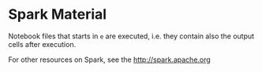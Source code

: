 Spark Material
==============

Notebook files that starts in `e` are executed, i.e. they contain also the output cells after execution.

For other resources on Spark, see the <http://spark.apache.org>
